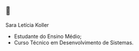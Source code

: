 ## 🦭
 Sara Letícia Koller
- Estudante do Ensino Médio;
- Curso Técnico em Desenvolvimento de Sistemas.
          
